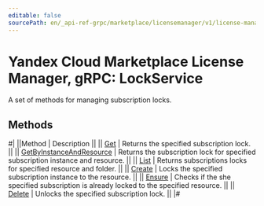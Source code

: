 ```yaml
---
editable: false
sourcePath: en/_api-ref-grpc/marketplace/licensemanager/v1/license-manager/api-ref/grpc/Lock/index.md
---
```


# Yandex Cloud Marketplace License Manager, gRPC: LockService

A set of methods for managing subscription locks.

## Methods

#|
||Method | Description ||
|| [Get](get.md) | Returns the specified subscription lock. ||
|| [GetByInstanceAndResource](getByInstanceAndResource.md) | Returns the subscription lock for specified subscription instance and resource. ||
|| [List](list.md) | Returns subscriptions locks for specified resource and folder. ||
|| [Create](create.md) | Locks the specified subscription instance to the resource. ||
|| [Ensure](ensure.md) | Checks if the she specified subscription is already locked to the specified resource. ||
|| [Delete](delete.md) | Unlocks the specified subscription lock. ||
|#
